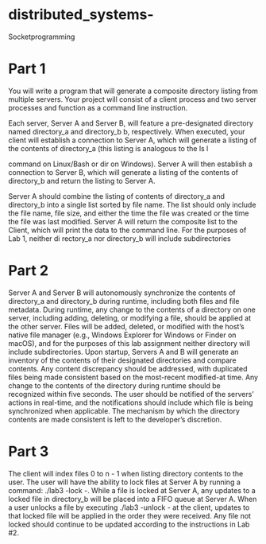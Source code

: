 # distributed_systems-
Socketprogramming

# Part 1

You will write a program that will generate a composite directory listing from multiple servers. Your project will consist of a client process and two server processes and function as a command line instruction.

Each server, Server A and Server B, will feature a pre-designated directory named directory_a and directory_b b, respectively. When executed, your client will establish a connection to Server A, which will generate a listing of the contents of directory_a (this listing is analogous to the ls l

command on Linux/Bash or dir on Windows). Server A will then establish a connection to Server B, which will generate a listing of the contents of directory_b and return the listing to Server A.

Server A should combine the listing of contents of directory_a and directory_b into a single list sorted by file name. The list should only include the file name, file size, and either the time the file was created or the time the file was last modified. Server A will return the composite list to the Client, which will print the data to the command line.
For the purposes of Lab 1, neither di rectory_a nor directory_b will include subdirectories

# Part 2

Server A and Server B will autonomously synchronize the contents of directory_a and directory_b during runtime, including both files and file metadata. During runtime, any change to the contents of a directory on one server, including adding, deleting, or modifying a file, should be applied at the other server. Files will be added, deleted, or modified with the host’s native file manager (e.g., Windows Explorer for Windows or Finder on macOS), and for the purposes of this lab assignment neither directory will include subdirectories.
Upon startup, Servers A and B will generate an inventory of the contents of their designated directories and compare contents. Any content discrepancy should be addressed, with duplicated files being made consistent based on the most-recent modified-at time.
Any change to the contents of the directory during runtime should be recognized within five seconds. The user should be notified of the servers’ actions in real-time, and the notifications should include which file is being synchronized when applicable. The mechanism by which the directory contents are made consistent is left to the developer’s discretion.

# Part 3

The client will index files 0 to n - 1 when listing directory contents to the user. The user will have the ability to lock files at Server A by running a command: ./lab3 -lock -<index>.
While a file is locked at Server A, any updates to a locked file in directory_b will be placed into a FIFO queue at Server A. When a user unlocks a file by executing ./lab3 -unlock -<index> at the client, updates to that locked file will be applied in the order they were received.
Any file not locked should continue to be updated according to the instructions in Lab #2.
